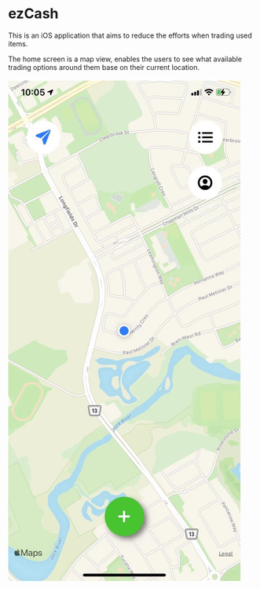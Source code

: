 # ezCash

This is an iOS application that aims to reduce the efforts when trading used items.

The home screen is a map view, enables the users to see what available trading options around them base on their current location.

![](https://github.com/zhuansun0502/ezCash/blob/master/Demo/WeChat%20Image_20210113101131.jpg)
